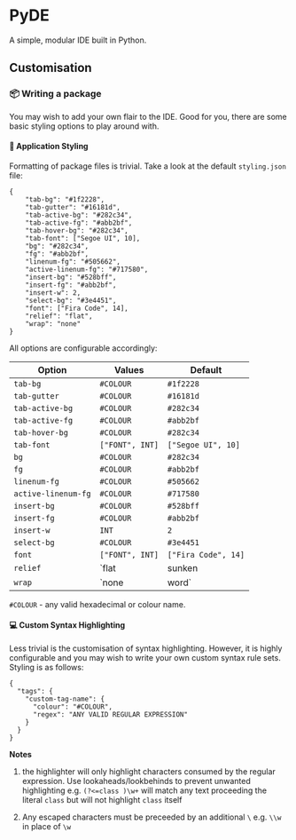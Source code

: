 # PyDE

A simple, modular IDE built in Python.

## Customisation

### 📦 Writing a package

You may wish to add your own flair to the IDE. Good for you, there are some basic styling options to play around with.

#### 🎨 Application Styling

Formatting of package files is trivial. Take a look at the default `styling.json` file:
```
{
    "tab-bg": "#1f2228",
    "tab-gutter": "#16181d",
    "tab-active-bg": "#282c34",
    "tab-active-fg": "#abb2bf",
    "tab-hover-bg": "#282c34",
    "tab-font": ["Segoe UI", 10],
    "bg": "#282c34",
    "fg": "#abb2bf",
    "linenum-fg": "#505662",
    "active-linenum-fg": "#717580",
    "insert-bg": "#528bff",
    "insert-fg": "#abb2bf",
    "insert-w": 2,
    "select-bg": "#3e4451",
    "font": ["Fira Code", 14],
    "relief": "flat",
    "wrap": "none"
}
```
All options are configurable accordingly:

|Option|Values|Default|
|--|--|--|
|`tab-bg`|`#COLOUR`|`#1f2228`|
|`tab-gutter`|`#COLOUR`|`#16181d`|
|`tab-active-bg`|`#COLOUR`|`#282c34`|
|`tab-active-fg`|`#COLOUR`|`#abb2bf`|
|`tab-hover-bg`|`#COLOUR`|`#282c34`|
|`tab-font`|`["FONT", INT]`|`["Segoe UI", 10]`|
|`bg`|`#COLOUR`|`#282c34`|
|`fg`|`#COLOUR`|`#abb2bf`|
|`linenum-fg`|`#COLOUR`|`#505662`|
|`active-linenum-fg`|`#COLOUR`|`#717580`|
|`insert-bg`|`#COLOUR`|`#528bff`|
|`insert-fg`|`#COLOUR`|`#abb2bf`|
|`insert-w`|`INT`|`2`|
|`select-bg`|`#COLOUR`|`#3e4451`|
|`font`|`["FONT", INT]`|`["Fira Code", 14]`|
|`relief`|`flat | sunken | ridge`|`flat`|
|`wrap`|`none | word`|`none`|

`#COLOUR` - any valid hexadecimal or colour name.

#### 💻 Custom Syntax Highlighting

Less trivial is the customisation of syntax highlighting. However, it is highly configurable and you may wish to write your own custom syntax rule sets. Styling is as follows:

```
{
  "tags": {
    "custom-tag-name": {
      "colour": "#COLOUR",
      "regex": "ANY VALID REGULAR EXPRESSION"
    }
  }
}
```

**Notes**

1. the highlighter will only highlight characters consumed by the regular expression. Use lookaheads/lookbehinds to prevent unwanted highlighting e.g.
`(?<=class )\w+`
will match any text proceeding the literal `class` but will not highlight `class` itself

2. Any escaped characters must be preceeded by an additional `\` e.g.
`\\w` in place of `\w`
